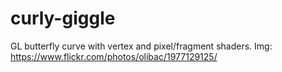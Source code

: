 # curly-giggle
GL butterfly curve with vertex and pixel/fragment shaders.
Img: https://www.flickr.com/photos/olibac/1977129125/
